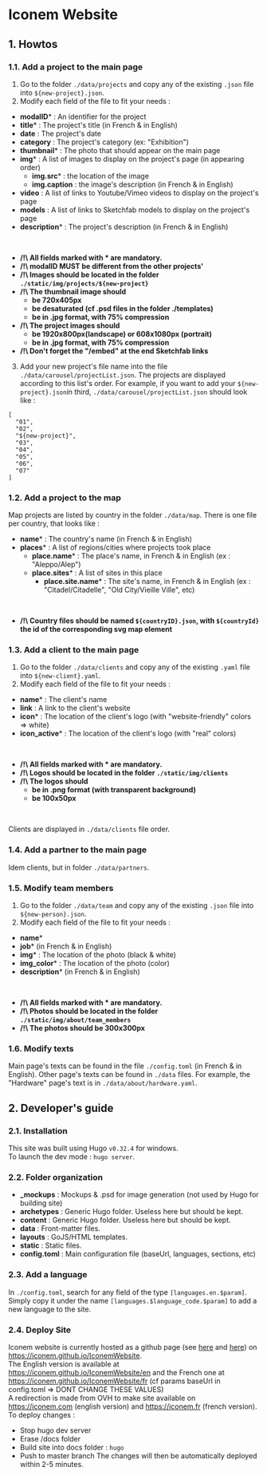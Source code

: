 # Iconem Website

## 1. Howtos

### 1.1. Add a project to the main page

1. Go to the folder `./data/projects` and copy any of the existing `.json` file into `${new-project}.json`.
2. Modify each field of the file to fit your needs :

- **modalID**\* : An identifier for the project
- **title**\* : The project's title (in French & in English)
- **date** : The project's date 
- **category** : The project's category (ex: "Exhibition")
- **thumbnail**\* : The photo that should appear on the main page
- **img**\* : A list of images to display on the project's page (in appearing order)
    - **img.src**\* : the location of the image
    - **img.caption** : the image's description (in French & in English)
- **video** : A list of links to Youtube/Vimeo videos to display on the project's page
- **models** : A list of links to Sketchfab models to display on the project's page
- **description**\* : The project's description (in French & in English)

<br />

- **/!\ All fields marked with \* are mandatory.**
- **/!\ modalID MUST be different from the other projects'**
- **/!\ Images should be located in the folder `./static/img/projects/${new-project}`**
- **/!\ The thumbnail image should**
    - **be 720x405px**
    - **be desaturated (cf .psd files in the folder ./templates)**
    - **be in .jpg format, with 75% compression**
- **/!\ The project images should**
    - **be 1920x800px(landscape) or 608x1080px (portrait)**
    - **be in .jpg format, with 75% compression**
- **/!\ Don't forget the "/embed" at the end Sketchfab links**

3. Add your new project's file name into the file `./data/carousel/projectList.json`. The projects are displayed according to this list's order. For example, if you want to add your `${new-project}.json`in third, `./data/carousel/projectList.json` should look like :
```
[
  "01",
  "02",
  "${new-project}",
  "03",
  "04",
  "05",
  "06",
  "07"
]
```

### 1.2. Add a project to the map

Map projects are listed by country in the folder `./data/map`. There is one file per country, that looks like :
- **name**\* : The country's name (in French & in English)
- **places**\* : A list of regions/cities where projects took place
  - **place.name**\* : The place's name, in French & in English (ex : "Aleppo/Alep")
  - **place.sites**\* : A list of sites in this place 
    - **place.site.name**\* : The site's name, in French & in English (ex : "Citadel/Citadelle", "Old City/Vieille Ville", etc)
    
 <br/>
 
 - **/!\ Country files should be named `${countryID}.json`, with `${countryId}` the id of the corresponding svg map element**

### 1.3. Add a client to the main page

1. Go to the folder `./data/clients` and copy any of the existing `.yaml` file into `${new-client}.yaml`.
2. Modify each field of the file to fit your needs :
- **name**\* : The client's name
- **link** : A link to the client's website
- **icon**\* : The location of the client's logo (with "website-friendly" colors => white)
- **icon\_active**\* : The location of the client's logo (with "real" colors)

<br />

- **/!\ All fields marked with \* are mandatory.**
- **/!\ Logos should be located in the folder `./static/img/clients`**
- **/!\ The logos should**
    - **be in .png format (with transparent background)**
    - **be 100x50px**
    
<br/>
    
Clients are displayed in `./data/clients` file order. 

### 1.4. Add a partner to the main page

Idem clients, but in folder `./data/partners`.


### 1.5. Modify team members

1. Go to the folder `./data/team` and copy any of the existing `.json` file into `${new-person}.json`.
2. Modify each field of the file to fit your needs : 
- **name**\*
- **job**\* (in French & in English)
- **img**\* : The location of the photo (black & white)
- **img_color**\* : The location of the photo (color)
- **description**\* (in French & in English)

<br/>

- **/!\ All fields marked with \* are mandatory.**
- **/!\ Photos should be located in the folder `./static/img/about/team_members`**
- **/!\ The photos should be 300x300px**

### 1.6. Modify texts

Main page's texts can be found in the file `./config.toml` (in French & in English). Other page's texts can be found in `./data` files. For example, the "Hardware" page's text is in `./data/about/hardware.yaml`.


## 2. Developer's guide

### 2.1. Installation

This site was built using Hugo `v0.32.4` for windows.
<br/>
To launch the dev mode : `hugo server`.

### 2.2. Folder organization

- **\_mockups** : Mockups & .psd for image generation (not used by Hugo for building site)
- **archetypes** : Generic Hugo folder. Useless here but should be kept.
- **content** : Generic Hugo folder. Useless here but should be kept.
- **data** : Front-matter files.
- **layouts** : GoJS/HTML templates.
- **static** : Static files.
- **config.toml** : Main configuration file (baseUrl, languages, sections, etc)

### 2.3. Add a language

In `./config.toml`, search for any field of the type `[languages.en.$param]`. Simply copy it under the name `[languages.$language_code.$param]` to add a new language to the site.

### 2.4. Deploy Site

Iconem website is currently hosted as a github page (see [here](https://pages.github.com/) and [here](https://gohugo.io/hosting-and-deployment/hosting-on-github/)) on https://iconem.github.io/IconemWebsite.
<br/>
The English version is available at https://iconem.github.io/IconemWebsite/en and the French one at https://iconem.github.io/IconemWebsite/fr (cf params baseUrl in config.toml => DONT CHANGE THESE VALUES)
<br/>
A redirection is made from OVH to make site available on https://iconem.com (english version) and https://iconem.fr (french version).
<br/>
To deploy changes :
- Stop hugo dev server
- Erase /docs folder
- Build site into docs folder : `hugo`
- Push to master branch
The changes will then be automatically deployed within 2-5 minutes.
